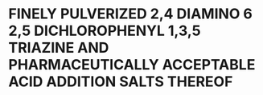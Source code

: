 # FINELY PULVERIZED 2,4 DIAMINO 6 2,5 DICHLOROPHENYL 1,3,5 TRIAZINE AND PHARMACEUTICALLY ACCEPTABLE ACID ADDITION SALTS THEREOF